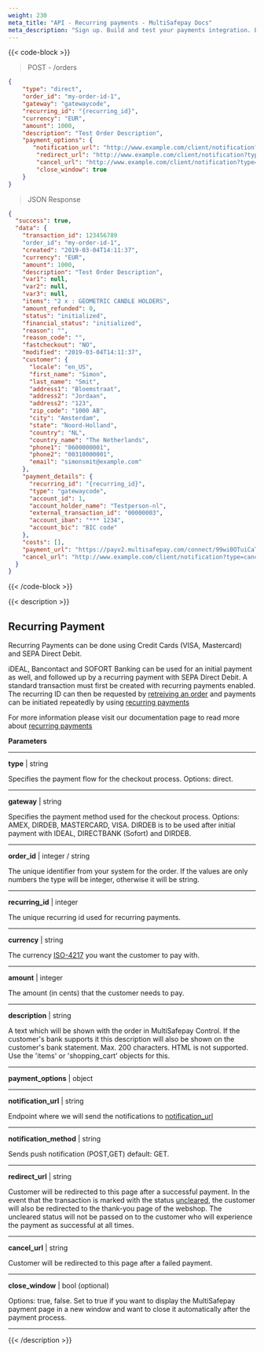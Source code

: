 ```yaml
---
weight: 230
meta_title: "API - Recurring payments - MultiSafepay Docs"
meta_description: "Sign up. Build and test your payments integration. Explore our products and services. Use our API Reference, SDKs, and wrappers. Get support."
---
```


{{< code-block >}}
>  POST - /orders

```json
{
    "type": "direct",
    "order_id": "my-order-id-1",
    "gateway": "gatewaycode",
    "recurring_id": "{recurring_id}",
    "currency": "EUR",
    "amount": 1000,
    "description": "Test Order Description",
    "payment_options": {
       "notification_url": "http://www.example.com/client/notification?type=notification",
        "redirect_url": "http://www.example.com/client/notification?type=redirect",
        "cancel_url": "http://www.example.com/client/notification?type=cancel", 
        "close_window": true
    }
}
```

> JSON Response

```json
{
  "success": true,
  "data": {
    "transaction_id": 123456789
    "order_id": "my-order-id-1",
    "created": "2019-03-04T14:11:37",
    "currency": "EUR",
    "amount": 1000,
    "description": "Test Order Description",
    "var1": null,
    "var2": null,
    "var3": null,
    "items": "2 x : GEOMETRIC CANDLE HOLDERS",
    "amount_refunded": 0,
    "status": "initialized",
    "financial_status": "initialized",
    "reason": "",
    "reason_code": "",
    "fastcheckout": "NO",
    "modified": "2019-03-04T14:11:37",
    "customer": {
      "locale": "en_US",
      "first_name": "Simon",
      "last_name": "Smit",
      "address1": "Bloemstraat",
      "address2": "Jordaan",
      "address2": "123",
      "zip_code": "1000 AB",
      "city": "Amsterdam",
      "state": "Noord-Holland",
      "country": "NL",
      "country_name": "The Netherlands",
      "phone1": "0600000001",
      "phone2": "00310000001",
      "email": "simonsmit@example.com"
    },
    "payment_details": {
      "recurring_id": "{recurring_id}",
      "type": "gatewaycode",
      "account_id": 1,
      "account_holder_name": "Testperson-nl",
      "external_transaction_id": "00000003",
      "account_iban": "*** 1234",
      "account_bic": "BIC code"
    },
    "costs": [],
    "payment_url": "https://payv2.multisafepay.com/connect/99wi0OTuiCaTY2nwEiEOybWpVx8MNwrJ75c/?lang=en_US",
    "cancel_url": "http://www.example.com/client/notification?type=cancel&transactionid=apitool_"
  }
}
```

{{< /code-block >}}

{{< description >}}
## Recurring Payment

Recurring Payments can be done using Credit Cards (VISA, Mastercard) and SEPA Direct Debit.    

iDEAL, Bancontact and SOFORT Banking can be used for an initial payment as well, and followed up by a recurring payment with SEPA Direct Debit. A standard transaction must first be created with recurring payments enabled. The recurring ID can then be requested by [retreiving an order](https://docs.multisafepay.com/api/#retrieve-an-order) and payments can be initiated repeatedly by using [recurring payments](/tools/recurring-payments)

For more information please visit our documentation page to read more about [recurring payments](/tools/recurring-payments)

**Parameters**

----------------

__type__ | string

Specifies the payment flow for the checkout process. Options: direct.

----------------
__gateway__ | string

Specifies the payment method used for the checkout process. Options: AMEX, DIRDEB, MASTERCARD, VISA. DIRDEB is to be used after initial payment with IDEAL, DIRECTBANK (Sofort) and DIRDEB. 

----------------
__order_id__ | integer / string

The unique identifier from your system for the order. If the values are only numbers the type will be integer, otherwise it will be string.

----------------
__recurring_id__ | integer

The unique recurring id used for recurring payments.

----------------
__currency__ | string

The currency [ISO-4217](https://www.iso.org/iso-4217-currency-codes.html) you want the customer to pay with. 

----------------
__amount__ | integer

The amount (in cents) that the customer needs to pay.

----------------
__description__ | string

A text which will be shown with the order in MultiSafepay Control. If the customer's bank supports it this description will also be shown on the customer's bank statement. Max. 200 characters. HTML is not supported. Use the 'items' or 'shopping_cart' objects for this.

----------------
__payment_options__ | object

----------------
__notification_url__ | string

Endpoint where we will send the notifications to [notification_url](/faq/api/how-does-the-notification-url-work)

----------------
__notification_method__ | string

Sends push notification (POST,GET) default: GET.

----------------
__redirect_url__ | string

Customer will be redirected to this page after a successful payment. In the event that the transaction is marked with the status [uncleared](/faq/general/multisafepay-glossary/#uncleared), the customer will also be redirected to the thank-you page of the webshop. The uncleared status will not be passed on to the customer who will experience the payment as successful at all times.

----------------
__cancel_url__ | string

Customer will be redirected to this page after a failed payment.

----------------

__close_window__ | bool (optional)


Options: true, false. Set to true if you want to display the MultiSafepay payment page in a new window and want to close it automatically after the payment process.  

----------------

{{< /description >}}
